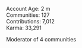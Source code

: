 Account Age: 2 m                                                   
Communities: 127                                                  
Contributions: 7,012                                               
Karma: 33,291                                                         

Moderator of 4 communities